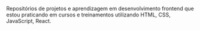 Repositórios de projetos e aprendizagem em desenvolvimento frontend que estou praticando em cursos e treinamentos utilizando HTML, CSS, JavaScript, React.
